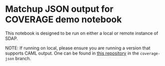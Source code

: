 # Matchup JSON output for COVERAGE demo notebook

This notebook is designed to be run on either a local or remote instance of SDAP. 

NOTE: If running on local, please ensure you are running a version that supports CAML output. One can be found in [this repository](https://github.com/RKuttruff/incubator-sdap-nexus) in the `coverage-json` branch.

